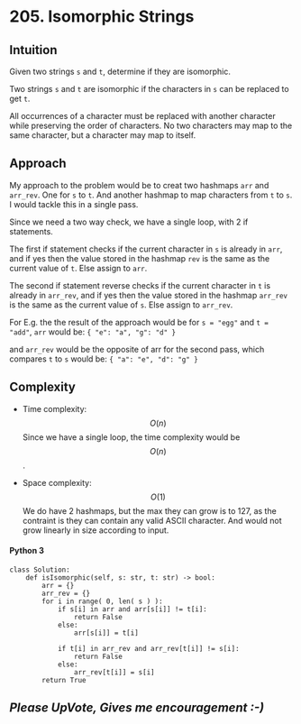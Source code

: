 # 205. Isomorphic Strings

## Intuition
Given two strings `s` and `t`, determine if they are isomorphic.

Two strings `s` and `t` are isomorphic if the characters in `s` can be replaced to get `t`.

All occurrences of a character must be replaced with another character while preserving the order of characters. No two characters may map to the same character, but a character may map to itself.

## Approach
My approach to the problem would be to creat two hashmaps `arr` and `arr_rev`. One for `s` to `t`. And another hashmap to map characters from `t` to `s`. I would tackle this in a single pass.

Since we need a two way check, we have a single loop, with 2 if statements.

The first if statement checks if the current character in `s` is already in `arr`, and if yes then the value stored in the hashmap `rev` is the same as the current value of `t`. Else assign to `arr`.

The second if statement reverse checks if the current character in `t` is already in `arr_rev`, and if yes then the value stored in the hashmap `arr_rev` is the same as the current value of `s`. Else assign to `arr_rev`.

For E.g. the the result of the approach would be for `s = "egg"` and `t = "add"`, `arr` would be: `{ "e": "a", "g": "d" }`

and `arr_rev` would be the opposite of arr for the second pass, which compares `t` to `s` would be: `{ "a": "e", "d": "g" }`

## Complexity
- Time complexity: $$O(n)$$
  Since we have a single loop, the time complexity would be $$O(n)$$.

- Space complexity: $$O(1)$$
  We do have 2 hashmaps, but the max they can grow is to 127, as the contraint is they can contain any valid ASCII character. And would not grow linearly in size according to input.

#### Python 3
```python3 []
class Solution:
	def isIsomorphic(self, s: str, t: str) -> bool:
		arr = {}
		arr_rev = {}
		for i in range( 0, len( s ) ):
			if s[i] in arr and arr[s[i]] != t[i]:
				return False
			else:
				arr[s[i]] = t[i]

			if t[i] in arr_rev and arr_rev[t[i]] != s[i]:
				return False
			else:
				arr_rev[t[i]] = s[i]
		return True

```

## *Please UpVote, Gives me encouragement :-)*